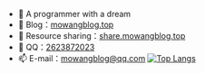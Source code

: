 - 👋 A programmer with a dream
- 🏡 Blog：[mowangblog.top](https://mowangblog.top)
- 🌱 Resource sharing：[share.mowangblog.top](https://share.mowangblog.top)
- 💬 QQ：[2623872023](tencent://message/?uin=2623872023)
- 📫 E-mail：mowangblog@qq.com
[![Top Langs](https://github-readme-stats.vercel.app/api/top-langs/?username=mowangblog)](https://github.com/anuraghazra/github-readme-stats)

